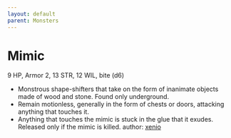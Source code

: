 ```yaml
---
layout: default
parent: Monsters
---
```

# Mimic
9 HP, Armor 2, 13 STR, 12 WIL, bite (d6)
- Monstrous shape-shifters that take on the form of inanimate objects made of wood and stone. Found only underground.
- Remain motionless, generally in the form of chests or doors, attacking anything that touches it.
- Anything that touches the mimic is stuck in the glue that it exudes. Released only if the mimic is killed.
author: [xenio](https://xenioinabottle.blogspot.com)
